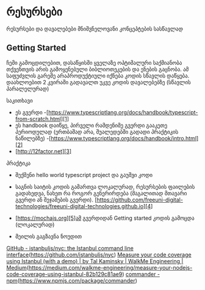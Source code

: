 
# რესურსები

რესურსები და დავალებები მნიშვნელოვანი კონცეპტების სასწავლად


## Getting Started

 ჩემი გამოცდილებით, დასაწყისში ყველაზე ოპტიმალური საქმიანობა თქვენთვის არის გამოყენებული ბიბლიოთეკების და ენების გაცნობა. ამ საფუძვლის გარეშე არაპროდუქტიული იქნება კოდის სწავლის დაწყება. დაახლოებით 2 კვირაში გადავალთ უკვე კოდის დავალებებზე (სწავლის პარალელურად)

საკითხავი
- ეს გვერდი -[https://www.typescriptlang.org/docs/handbook/typescript-from-scratch.html][1]
- ეს handbook დაიწყე, პირველი რამდენიმე გვერდი გააკეთე პერიოდულად (ერთბაშად არა, შუალედებში გადადი პრაქტიკის ნაწილებზე) -[https://www.typescriptlang.org/docs/handbook/intro.html][2]
- [http://12factor.net][3]


პრაქტიკა
- შექმენი hello world typescript project და გაუშვი კოდი
- საგნის საიტის კოდის გამართვა ლოკალურად, რესურსების ფაილების გადახედვა, ნახეთ რა როგორ გენერირდება (მაგალითად მთავარი გვერდი ან შეჯამების გვერდი). [https://github.com/freeuni-digital-technologies/freeuni-digital-technologies.github.io][4]
- [https://mochajs.org][5]ამ გვერდიდან Getting started კოდის გამოცდა (ლოკალურად)


- მეილის გაგზავნა ნოუდით



[GitHub - istanbuljs/nyc: the Istanbul command line interface]()(https://github.com/istanbuljs/nyc)
[Measure your code coverage using Istanbul (with a demo) | by Tal Kaminsky | WalkMe Engineering | Medium]()(https://medium.com/walkme-engineering/measure-your-nodejs-code-coverage-using-istanbul-82b129c81ae9)
[commander - npm]()(https://www.npmjs.com/package/commander)


[1]:	https://www.typescriptlang.org/docs/handbook/typescript-from-scratch.html
[2]:	https://www.typescriptlang.org/docs/handbook/intro.html
[3]:	http://12factor.net
[4]:	https://github.com/freeuni-digital-technologies/freeuni-digital-technologies.github.io
[5]:	https://mochajs.org
